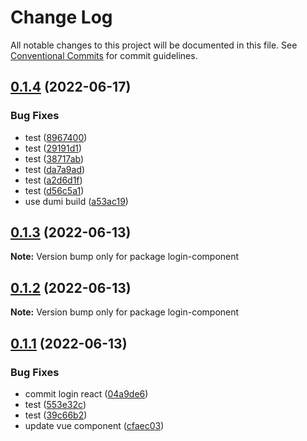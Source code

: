 # Change Log

All notable changes to this project will be documented in this file.
See [Conventional Commits](https://conventionalcommits.org) for commit guidelines.

## [0.1.4](https://github.com/qinrundev/login-component/compare/v0.1.3...v0.1.4) (2022-06-17)


### Bug Fixes

* test ([8967400](https://github.com/qinrundev/login-component/commit/8967400b00fd3bd4266833e4f47781311a5b593b))
* test ([29191d1](https://github.com/qinrundev/login-component/commit/29191d13a38209f3393d9c6ccdbac1c734380bd6))
* test ([38717ab](https://github.com/qinrundev/login-component/commit/38717ab9ba888d929ad7b44d085618cd30468027))
* test ([da7a9ad](https://github.com/qinrundev/login-component/commit/da7a9ad77c91a03741bd68aa98b92d2dfe450149))
* test ([a2d6d1f](https://github.com/qinrundev/login-component/commit/a2d6d1ffefc0e46b894567038cd71b3b7081a206))
* test ([d56c5a1](https://github.com/qinrundev/login-component/commit/d56c5a1b0ede67abb1e43f5e11102ec6f81051ca))
* use dumi build ([a53ac19](https://github.com/qinrundev/login-component/commit/a53ac19ee3075d1a45c7c22322f4c82790133547))





## [0.1.3](https://github.com/qinrundev/login-component/compare/v0.1.2...v0.1.3) (2022-06-13)

**Note:** Version bump only for package login-component





## [0.1.2](https://github.com/qinrundev/login-component/compare/v0.1.1...v0.1.2) (2022-06-13)

**Note:** Version bump only for package login-component





## [0.1.1](https://github.com/qinrundev/login-component/compare/v0.0.1...v0.1.1) (2022-06-13)


### Bug Fixes

* commit login react ([04a9de6](https://github.com/qinrundev/login-component/commit/04a9de6a8d2e30c5792f650d7138b2eeb990e36f))
* test ([553e32c](https://github.com/qinrundev/login-component/commit/553e32c4a80655140e0662f86341b7a306c67c59))
* test ([39c66b2](https://github.com/qinrundev/login-component/commit/39c66b2ae99e8df2ce832b71f7aa97be8dd58824))
* update vue component ([cfaec03](https://github.com/qinrundev/login-component/commit/cfaec03888e26ed5f424fdae6f82f44a37642119))
